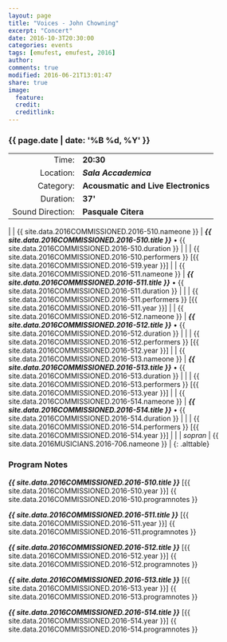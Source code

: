 ```yaml
---
layout: page
title: "Voices - John Chowning"
excerpt: "Concert"
date: 2016-10-3T20:30:00
categories: events
tags: [emufest, emufest, 2016]
author:
comments: true
modified: 2016-06-21T13:01:47
share: true
image:
  feature:
  credit:
  creditlink:
---
```


### {{ page.date | date: '%B %d, %Y' }}

|  |  |
|------------:|:------------|
| Time: | **20:30** |
| Location: | ***Sala Accademica*** |
| Category: | **Acousmatic and Live Electronics** |
| Duration: | **37'** |
| Sound Direction: | **Pasquale Citera** |
|
| {{ site.data.2016COMMISSIONED.2016-510.nameone }} | ***{{ site.data.2016COMMISSIONED.2016-510.title }}*** • {{ site.data.2016COMMISSIONED.2016-510.duration }} |
|  | {{ site.data.2016COMMISSIONED.2016-510.performers }} [{{ site.data.2016COMMISSIONED.2016-519.year }}] |
| {{ site.data.2016COMMISSIONED.2016-511.nameone }} | ***{{ site.data.2016COMMISSIONED.2016-511.title }}*** • {{ site.data.2016COMMISSIONED.2016-511.duration }} |
|  | {{ site.data.2016COMMISSIONED.2016-511.performers }} [{{ site.data.2016COMMISSIONED.2016-511.year }}] |
| {{ site.data.2016COMMISSIONED.2016-512.nameone }} | ***{{ site.data.2016COMMISSIONED.2016-512.title }}*** • {{ site.data.2016COMMISSIONED.2016-512.duration }} |
|  | {{ site.data.2016COMMISSIONED.2016-512.performers }} [{{ site.data.2016COMMISSIONED.2016-512.year }}] |
| {{ site.data.2016COMMISSIONED.2016-513.nameone }} | ***{{ site.data.2016COMMISSIONED.2016-513.title }}*** • {{ site.data.2016COMMISSIONED.2016-513.duration }} |
|  | {{ site.data.2016COMMISSIONED.2016-513.performers }} [{{ site.data.2016COMMISSIONED.2016-513.year }}] |
| {{ site.data.2016COMMISSIONED.2016-514.nameone }} | ***{{ site.data.2016COMMISSIONED.2016-514.title }}*** • {{ site.data.2016COMMISSIONED.2016-514.duration }} |
|  | {{ site.data.2016COMMISSIONED.2016-514.performers }} [{{ site.data.2016COMMISSIONED.2016-514.year }}] |
|
|  *sopran* | {{ site.data.2016MUSICIANS.2016-706.nameone }} |
{: .alttable}

### Program Notes

***{{ site.data.2016COMMISSIONED.2016-510.title }}*** [{{ site.data.2016COMMISSIONED.2016-510.year }}] {{ site.data.2016COMMISSIONED.2016-510.programnotes }}

***{{ site.data.2016COMMISSIONED.2016-511.title }}*** [{{ site.data.2016COMMISSIONED.2016-511.year }}] {{ site.data.2016COMMISSIONED.2016-511.programnotes }}

***{{ site.data.2016COMMISSIONED.2016-512.title }}*** [{{ site.data.2016COMMISSIONED.2016-512.year }}] {{ site.data.2016COMMISSIONED.2016-512.programnotes }}

***{{ site.data.2016COMMISSIONED.2016-513.title }}*** [{{ site.data.2016COMMISSIONED.2016-513.year }}] {{ site.data.2016COMMISSIONED.2016-513.programnotes }}

***{{ site.data.2016COMMISSIONED.2016-514.title }}*** [{{ site.data.2016COMMISSIONED.2016-514.year }}] {{ site.data.2016COMMISSIONED.2016-514.programnotes }}
